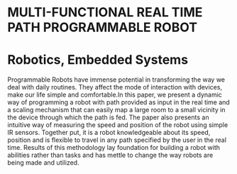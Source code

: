 # MULTI-FUNCTIONAL REAL TIME PATH PROGRAMMABLE ROBOT
# Robotics, Embedded Systems
Programmable Robots have immense potential in transforming the way we deal with daily routines. They affect the mode of interaction with devices, make our life simple and comfortable.In this paper, we present a dynamic way of programming a robot with path provided as input in the real time and a scaling mechanism that can easily map a large room to a small vicinity in the device through which the path is fed. The paper also presents an intuitive way of measuring the speed and position of the robot using simple IR sensors. Together put, it is a robot knowledgeable about its speed, position and is flexible to travel in any path specified by the user in the real time. Results of this methodology lay foundation for building a robot with abilities rather than tasks and has mettle to change the way robots are being made and utilized.

